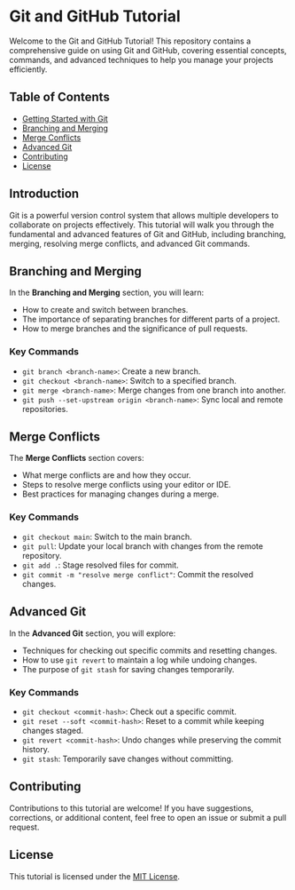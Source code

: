 # Git and GitHub Tutorial

Welcome to the Git and GitHub Tutorial! This repository contains a comprehensive guide on using Git and GitHub, covering essential concepts, commands, and advanced techniques to help you manage your projects efficiently.

## Table of Contents

- [Getting Started with Git](getting_started.md)
- [Branching and Merging](branching_merging.md)
- [Merge Conflicts](merge_conflicts.md)
- [Advanced Git](advanced_git.md)
- [Contributing](#contributing)
- [License](#license)

## Introduction

Git is a powerful version control system that allows multiple developers to collaborate on projects effectively. This tutorial will walk you through the fundamental and advanced features of Git and GitHub, including branching, merging, resolving merge conflicts, and advanced Git commands.

## Branching and Merging

In the **Branching and Merging** section, you will learn:

- How to create and switch between branches.
- The importance of separating branches for different parts of a project.
- How to merge branches and the significance of pull requests.

### Key Commands

- `git branch <branch-name>`: Create a new branch.
- `git checkout <branch-name>`: Switch to a specified branch.
- `git merge <branch-name>`: Merge changes from one branch into another.
- `git push --set-upstream origin <branch-name>`: Sync local and remote repositories.

## Merge Conflicts

The **Merge Conflicts** section covers:

- What merge conflicts are and how they occur.
- Steps to resolve merge conflicts using your editor or IDE.
- Best practices for managing changes during a merge.

### Key Commands

- `git checkout main`: Switch to the main branch.
- `git pull`: Update your local branch with changes from the remote repository.
- `git add .`: Stage resolved files for commit.
- `git commit -m "resolve merge conflict"`: Commit the resolved changes.

## Advanced Git

In the **Advanced Git** section, you will explore:

- Techniques for checking out specific commits and resetting changes.
- How to use `git revert` to maintain a log while undoing changes.
- The purpose of `git stash` for saving changes temporarily.

### Key Commands

- `git checkout <commit-hash>`: Check out a specific commit.
- `git reset --soft <commit-hash>`: Reset to a commit while keeping changes staged.
- `git revert <commit-hash>`: Undo changes while preserving the commit history.
- `git stash`: Temporarily save changes without committing.

## Contributing

Contributions to this tutorial are welcome! If you have suggestions, corrections, or additional content, feel free to open an issue or submit a pull request.

## License

This tutorial is licensed under the [MIT License](LICENSE).
```